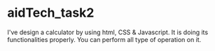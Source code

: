 # aidTech_task2
I've design a calculator by using html, CSS &amp; Javascript. It is doing its functionalities properly. You can perform all type of operation on it.
